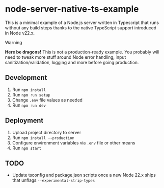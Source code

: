 # node-server-native-ts-example

This is a minimal example of a Node.js server written in Typescript that runs without any build steps thanks to the native TypeScript support introduced in Node v22.x.

> [!WARNING]
>
> **Here be dragons!** This is not a production-ready example. You probably will need to tweak more stuff around Node error handling, input sanitization/validation, logging and more before going production.

## Development

1. Run `npm install`
2. Run `npm run setup`
3. Change `.env` file values as needed
4. Run `npm run dev`

## Deployment

1. Upload project directory to server
2. Run `npm install --production`
3. Configure environment variables via `.env` file or other means
4. Run `npm start`

## TODO

- Update tsconfig and package.json scripts once a new Node 22.x ships that unflags `--experimental-strip-types`
